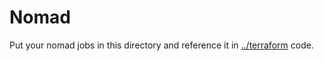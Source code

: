 # Nomad

Put your nomad jobs in this directory and reference it in [../terraform](../terraform) code.